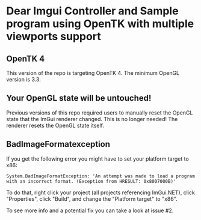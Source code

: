 # Dear Imgui Controller and Sample program using OpenTK with multiple viewports support

## OpenTK 4

This version of the repo is targeting OpenTK 4. 
The minimum OpenGL version is 3.3.

## Your OpenGL state will be untouched!

Previous versions of this repo required users to manually reset the OpenGL state that the ImGui renderer changed. 
This is no longer needed!
The renderer resets the OpenGL state itself.



## BadImageFormatexception

If you get the following error you might have to set your platform target to x86:

```
System.BadImageFormatException: 'An attempt was made to load a program with an incorrect format. (Exception from HRESULT: 0x8007000B)'
```

To do that, right click your project (all projects referencing ImGui.NET), click "Properties", click "Build", and change the "Platform target" to "x86".

To see more info and a potential fix you can take a look at issue #2.

